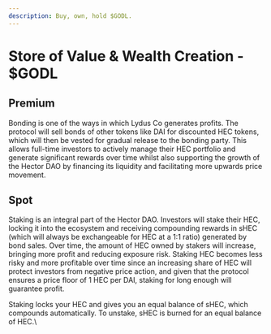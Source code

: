```yaml
---
description: Buy, own, hold $GODL.
---
```


# Store of Value & Wealth Creation - $GODL

## Premium <a href="#bonding" id="bonding"></a>

Bonding is one of the ways in which Lydus Co generates profits. The protocol will sell bonds of other tokens like DAI for discounted HEC tokens, which will then be vested for gradual release to the bonding party. This allows full-time investors to actively manage their HEC portfolio and generate significant rewards over time whilst also supporting the growth of the Hector DAO by financing its liquidity and facilitating more upwards price movement.

## Spot

Staking is an integral part of the Hector DAO. Investors will stake their HEC, locking it into the ecosystem and receiving compounding rewards in sHEC (which will always be exchangeable for HEC at a 1:1 ratio) generated by bond sales. Over time, the amount of HEC owned by stakers will increase, bringing more profit and reducing exposure risk. Staking HEC becomes less risky and more profitable over time since an increasing share of HEC will protect investors from negative price action, and given that the protocol ensures a price floor of 1 HEC per DAI, staking for long enough will guarantee profit.

Staking locks your HEC and gives you an equal balance of sHEC, which compounds automatically. To unstake, sHEC is burned for an equal balance of HEC.\
